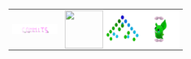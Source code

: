 <table>
    <tr>
        <td>
            <img align="left" src="./assets/commits.svg" width="90px" height="20px" />
        </td>
        <td>
            <img align="right" src="./assets/grimLeaper.gif" width="75px" height="75px"/>
            <img align="right" src="./assets/binaryTree.gif" width="75px" height="75px"/>
            <img align="right" src="./assets/butterfree.gif" width="75px" height="75px"/>
        </td>
    </tr>
</table>

  
